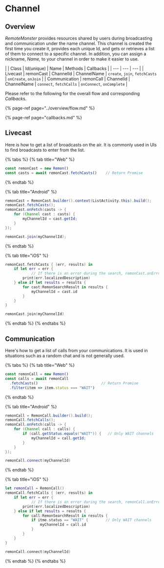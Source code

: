 # Channel

## Overview

*RemoteMonster* provides resources shared by users during broadcasting
and communication under the name channel. This channel is created the
first time you create it, provides each unique Id, and gets or retrieves
a list of them to connect to a specific channel. In addition, you can
assign a nickname, *Name,* to your channel in order to make it easier to
use.

|  | Class | Id\(unique\) | Name | Methods | Callbacks |
| --- | --- | --- |
| Livecast | remonCast | ChannelId | ChannelName | `create`, `join`, `fetchCasts` | `onCreate`, `onJoin` |
| Communication | remonCall | ChannelId | ChannelName | `connect`, `fetchCalls` | `onConnect`, `onComplete` |

Please refer to the following for the overall flow and corresponding
*Callback*s.

{% page-ref page="../overview/flow.md" %}

{% page-ref page="callbacks.md" %}

## Livecast

Here is how to get a list of broadcasts on the air. It is commonly used
in UIs to find broadcasts to enter from the list.

{% tabs %}
{% tab title="Web" %}
```javascript
const remonCast = new Remon()
const casts = await remonCast.fetchCasts()    // Return Promise
```
{% endtab %}

{% tab title="Android" %}
```java
remonCast = RemonCast.builder().context(ListActivity.this).build();
remonCast.fetchCasts();
remonCast.onFetch(casts -> {
    for (Channel cast : casts) {
        myChannelId = cast.getId;
    }
});

remonCast.join(myChannelId);
```
{% endtab %}

{% tab title="iOS" %}
```swift
remonCast.fetchCasts { (err, results) in
    if let err = err {
            // If there is an error during the search, remonCast.onError () will not be called.
        print(err.localizedDescription)
    } else if let results = results {
        for cast:RemonSearchResult in results {
            myChannelId = cast.id
        }
    }
}

remonCast.join(myChannelId)
```
{% endtab %}
{% endtabs %}

## Communication

Here\'s how to get a list of calls from your communications. It is used in situations such as a random chat and is not generally used.

{% tabs %}
{% tab title="Web" %}
```javascript
const remonCall = new Remon()
const calls = await remonCall
  .fetchCasts()                             // Return Promise
  .filter(item => item.status === "WAIT")
```
{% endtab %}

{% tab title="Android" %}
```java
remonCall = RemonCall.builder().build();
remonCall.fetchCalls();
remonCall.onFetch(calls -> {
    for (Channel call : calls) {
        if (call.getStatus.equals("WAIT")) {   // Only WAIT channels
            myChannelId = call.getId;
        }
    }
});

remonCall.connect(myChannelId)
```
{% endtab %}

{% tab title="iOS" %}
```swift
let remonCall = RemonCall()
remonCall.fetchCalls { (err, results) in
    if let err = err {
            // If there is an error during the search, remonCall.onError() will not be called.
        print(err.localizedDescription)
    } else if let results = results {
        for call:RemonSearchResult in results {
            if itme.status == "WAIT" {        // Only WAIT channels
                myChannelId = call.id
            }
        }
    }
}

remonCall.connect(myChannelId)
```
{% endtab %}
{% endtabs %}
